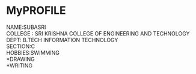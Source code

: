 # MyPROFILE
NAME:SUBASRI<BR>
COLLEGE : SRI KRISHNA COLLEGE OF ENGINEERING AND TECHNOLOGY<BR>
DEPT: B.TECH INFORMATION TECHNOLOGY<BR>
SECTION:C<BR>
HOBBIES:SWIMMING<BR>
*DRAWING<BR>
*WRITING<BR>
